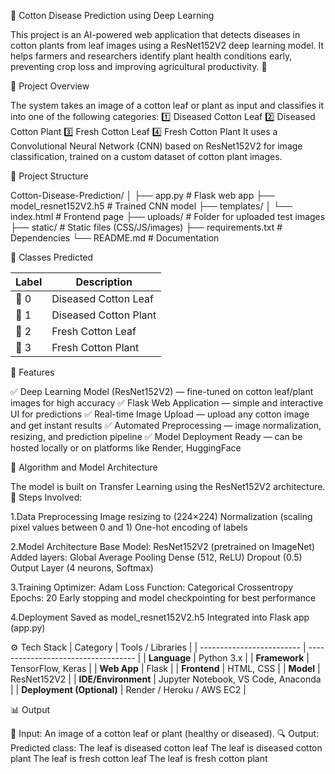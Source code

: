 🧠 Cotton Disease Prediction using Deep Learning

This project is an AI-powered web application that detects diseases in cotton plants from leaf images using a ResNet152V2 deep learning model.
It helps farmers and researchers identify plant health conditions early, preventing crop loss and improving agricultural productivity. 🌿

🚀 Project Overview

The system takes an image of a cotton leaf or plant as input and classifies it into one of the following categories:
1️⃣ Diseased Cotton Leaf
2️⃣ Diseased Cotton Plant
3️⃣ Fresh Cotton Leaf
4️⃣ Fresh Cotton Plant
It uses a Convolutional Neural Network (CNN) based on ResNet152V2 for image classification, trained on a custom dataset of cotton plant images.

📁 Project Structure

Cotton-Disease-Prediction/
│
├── app.py                     # Flask web app
├── model_resnet152V2.h5       # Trained CNN model
├── templates/
│   └── index.html             # Frontend page
├── uploads/                   # Folder for uploaded test images
├── static/                    # Static files (CSS/JS/images)
├── requirements.txt           # Dependencies
└── README.md                  # Documentation

🧠 Classes Predicted

| Label | Description           |
| ----- | --------------------- |
| 🧪 0  | Diseased Cotton Leaf  |
| 🌿 1  | Diseased Cotton Plant |
| 🍃 2  | Fresh Cotton Leaf     |
| 🌱 3  | Fresh Cotton Plant    |


🧩 Features

✅ Deep Learning Model (ResNet152V2) — fine-tuned on cotton leaf/plant images for high accuracy
✅ Flask Web Application — simple and interactive UI for predictions
✅ Real-time Image Upload — upload any cotton image and get instant results
✅ Automated Preprocessing — image normalization, resizing, and prediction pipeline
✅ Model Deployment Ready — can be hosted locally or on platforms like Render, HuggingFace


🧠 Algorithm and Model Architecture

The model is built on Transfer Learning using the ResNet152V2 architecture.
🔹 Steps Involved:

  1.Data Preprocessing
    Image resizing to (224×224)
    Normalization (scaling pixel values between 0 and 1)
    One-hot encoding of labels
  
  2.Model Architecture
    Base Model: ResNet152V2 (pretrained on ImageNet)
    Added layers:
      Global Average Pooling
      Dense (512, ReLU)
      Dropout (0.5)
      Output Layer (4 neurons, Softmax)
  
  3.Training
    Optimizer: Adam
    Loss Function: Categorical Crossentropy
    Epochs: 20
    Early stopping and model checkpointing for best performance
    
  4.Deployment
    Saved as model_resnet152V2.h5
    Integrated into Flask app (app.py)

    

⚙️ Tech Stack
| Category                  | Tools / Libraries                   |
| ------------------------- | ----------------------------------- |
| **Language**              | Python 3.x                          |
| **Framework**             | TensorFlow, Keras                   |
| **Web App**               | Flask                               |
| **Frontend**              | HTML, CSS                           |
| **Model**                 | ResNet152V2                         |
| **IDE/Environment**       | Jupyter Notebook, VS Code, Anaconda |
| **Deployment (Optional)** | Render / Heroku / AWS EC2           |



📊 Output

🌱 Input:
An image of a cotton leaf or plant (healthy or diseased).
🔍 Output:
Predicted class:
  The leaf is diseased cotton leaf
  The leaf is diseased cotton plant
  The leaf is fresh cotton leaf
  The leaf is fresh cotton plant

